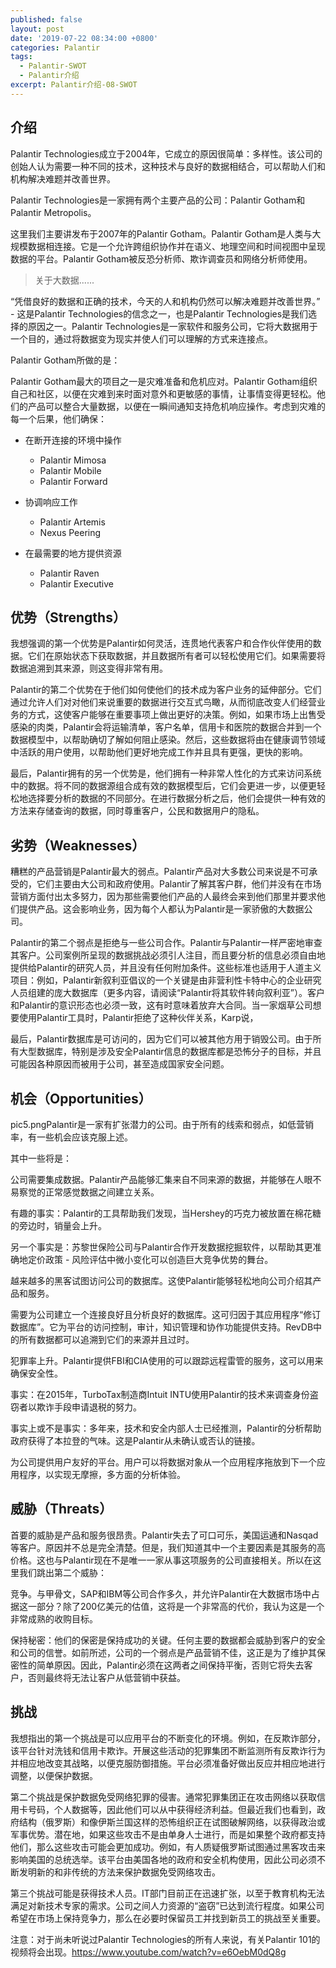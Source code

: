 ```yaml
---
published: false
layout: post
date: '2019-07-22 08:34:00 +0800'
categories: Palantir
tags:
  - Palantir-SWOT
  - Palantir介绍
excerpt: Palantir介绍-08-SWOT
---
```

## 介绍

Palantir Technologies成立于2004年，它成立的原因很简单：多样性。该公司的创始人认为需要一种不同的技术，这种技术与良好的数据相结合，可以帮助人们和机构解决难题并改善世界。

Palantir Technologies是一家拥有两个主要产品的公司：Palantir Gotham和Palantir Metropolis。

这里我们主要讲发布于2007年的Palantir Gotham。Palantir Gotham是人类与大规模数据相连接。它是一个允许跨组织协作并在语义、地理空间和时间视图中呈现数据的平台。Palantir Gotham被反恐分析师、欺诈调查员和网络分析师使用。

> 关于大数据......

“凭借良好的数据和正确的技术，今天的人和机构仍然可以解决难题并改善世界。” - 这是Palantir Technologies的信念之一，也是Palantir Technologies是我们选择的原因之一。Palantir Technologies是一家软件和服务公司，它将大数据用于一个目的，通过将数据变为现实并使人们可以理解的方式来连接点。

Palantir Gotham所做的是：


Palantir Gotham最大的项目之一是灾难准备和危机应对。Palantir Gotham组织自己和社区，以便在灾难到来时面对意外和更敏感的事情，让事情变得更轻松。他们的产品可以整合大量数据，以便在一瞬间通知支持危机响应操作。考虑到灾难的每一个后果，他们确保：

* 在断开连接的环境中操作
	- Palantir Mimosa
	- Palantir Mobile
	- Palantir Forward
    
* 协调响应工作
	- Palantir Artemis
	- Nexus Peering
    
* 在最需要的地方提供资源
	- Palantir Raven
	- Palantir Executive


## 优势（Strengths）

我想强调的第一个优势是Palantir如何灵活，连贯地代表客户和合作伙伴使用的数据。它们在原始状态下获取数据，并且数据所有者可以轻松使用它们。如果需要将数据追溯到其来源，则这变得非常有用。

Palantir的第二个优势在于他们如何使他们的技术成为客户业务的延伸部分。它们通过允许人们对对他们来说重要的数据进行交互式鸟瞰，从而彻底改变人们经营业务的方式，这使客户能够在重要事项上做出更好的决策。例如，如果市场上出售受感染的肉类，Palantir会将运输清单，客户名单，信用卡和医院的数据合并到一个数据模型中，以帮助确切了解如何阻止感染。然后，这些数据将由在健康调节领域中活跃的用户使用，以帮助他们更好地完成工作并且具有更强，更快的影响。

最后，Palantir拥有的另一个优势是，他们拥有一种非常人性化的方式来访问系统中的数据。将不同的数据源组合成有效的数据模型后，它们会更进一步，以便更轻松地选择要分析的数据的不同部分。在进行数据分析之后，他们会提供一种有效的方法来存储查询的数据，同时尊重客户，公民和数据用户的隐私。

## 劣势（Weaknesses）

糟糕的产品营销是Palantir最大的弱点。Palantir产品对大多数公司来说是不可承受的，它们主要由大公司和政府使用。Palantir了解其客户群，他们并没有在市场营销方面付出太多努力，因为那些需要他们产品的人最终会来到他们那里并要求他们提供产品。这会影响业务，因为每个人都认为Palantir是一家骄傲的大数据公司。

Palantir的第二个弱点是拒绝与一些公司合作。Palantir与Palantir一样严密地审查其客户。公司案例所呈现的数据挑战必须引人注目，而且要分析的信息必须自由地提供给Palantir的研究人员，并且没有任何附加条件。这些标准也适用于人道主义项目：例如，Palantir新叙利亚倡议的一个关键是由非营利性卡特中心的企业研究人员组建的庞大数据库（更多内容，请阅读“Palantir将其软件转向叙利亚”）。客户和Palantir的意识形态也必须一致，这有时意味着放弃大合同。当一家烟草公司想要使用Palantir工具时，Palantir拒绝了这种伙伴关系，Karp说，

最后，Palantir数据库是可访问的，因为它们可以被其他方用于销毁公司。由于所有大型数据库，特别是涉及安全Palantir信息的数据库都是恐怖分子的目标，并且可能因各种原因而被用于公司，甚至造成国家安全问题。

## 机会（Opportunities）

pic5.pngPalantir是一家有扩张潜力的公司。由于所有的线索和弱点，如低营销率，有一些机会应该克服上述。

其中一些将是：

公司需要集成数据。Palantir产品能够汇集来自不同来源的数据，并能够在人眼不易察觉的正常感觉数据之间建立关系。

有趣的事实：Palantir的工具帮助我们发现，当Hershey的巧克力被放置在棉花糖的旁边时，销量会上升。

另一个事实是：苏黎世保险公司与Palantir合作开发数据挖掘软件，以帮助其更准确地定价政策 - 风险评估中微小变化可以创造巨大竞争优势的舞台。

越来越多的黑客试图访问公司的数据库。这使Palantir能够轻松地向公司介绍其产品和服务。

需要为公司建立一个连接良好且分析良好的数据库。这可归因于其应用程序“修订数据库”。它为平台的访问控制，审计，知识管理和协作功能提供支持。RevDB中的所有数据都可以追溯到它们的来源并且过时。

犯罪率上升。Palantir提供FBI和CIA使用的可以跟踪远程雷管的服务，这可以用来确保安全性。

事实：在2015年，TurboTax制造商Intuit INTU使用Palantir的技术来调查身份盗窃者以欺诈手段申请退税的努力。

事实上或不是事实：多年来，技术和安全内部人士已经推测，Palantir的分析帮助政府获得了本拉登的气味。这是Palantir从未确认或否认的链接。

为公司提供用户友好的平台。用户可以将数据对象从一个应用程序拖放到下一个应用程序，以实现无摩擦，多方面的分析体验。

## 威胁（Threats）

首要的威胁是产品和服务很昂贵。Palantir失去了可口可乐，美国运通和Nasqad等客户。原因并不总是完全清楚。但是，我们知道其中一个主要因素是其服务的高价格。这也与Palantir现在不是唯一一家从事这项服务的公司直接相关。所以在这里我们跳出第二个威胁：

竞争。与甲骨文，SAP和IBM等公司合作多久，并允许Palantir在大数据市场中占据这一部分？除了200亿美元的估值，这将是一个非常高的代价，我认为这是一个非常成熟的收购目标。

保持秘密：他们的保密是保持成功的关键。任何主要的数据都会威胁到客户的安全和公司的信誉。如前所述，公司的一个弱点是产品营销不佳，这正是为了维护其保密性的简单原因。因此，Palantir必须在这两者之间保持平衡，否则它将失去客户，否则最终将无法让客户从低营销中获益。

## 挑战


我想指出的第一个挑战是可以应用平台的不断变化的环境。例如，在反欺诈部分，该平台针对洗钱和信用卡欺诈。开展这些活动的犯罪集团不断监测所有反欺诈行为并相应地改变其战略，以便克服防御措施。平台必须准备好做出反应并相应地进行调整，以便保护数据。

第二个挑战是保护数据免受网络犯罪的侵害。通常犯罪集团正在攻击网络以获取信用卡号码，个人数据等，因此他们可以从中获得经济利益。但最近我们也看到，政府结构（俄罗斯）和像伊斯兰国这样的恐怖组织正在试图破解网络，以获得政治或军事优势。潜在地，如果这些攻击不是由单身人士进行，而是如果整个政府都支持他们，那么这些攻击可能会更加成功。例如，有人质疑俄罗斯试图通过黑客攻击来影响美国的总统选举。该平台由美国各地的政府和安全机构使用，因此公司必须不断发明新的和非传统的方法来保护数据免受网络攻击。

第三个挑战可能是获得技术人员。IT部门目前正在迅速扩张，以至于教育机构无法满足对新技术专家的需求。公司之间人力资源的“盗窃”已达到流行程度。如果公司希望在市场上保持竞争力，那么在必要时保留员工并找到新员工的挑战至关重要。

注意：对于尚未听说过Palantir Technologies的所有人来说，有关Palantir 101的视频将会出现。https://www.youtube.com/watch?v=e6OebM0dQ8g

